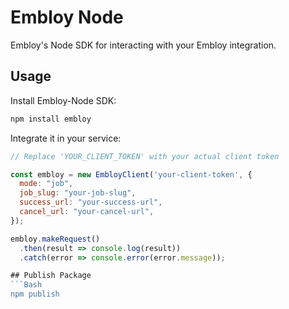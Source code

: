 # Embloy Node

Embloy's Node SDK for interacting with your Embloy integration.

## Usage

Install Embloy-Node SDK:

```Bash
npm install embloy
```

Integrate it in your service:

```javascript
// Replace 'YOUR_CLIENT_TOKEN' with your actual client token

const embloy = new EmbloyClient('your-client-token', {
  mode: "job",
  job_slug: "your-job-slug",
  success_url: "your-success-url",
  cancel_url: "your-cancel-url",
});

embloy.makeRequest()
  .then(result => console.log(result))
  .catch(error => console.error(error.message));

## Publish Package
```Bash
npm publish
```
